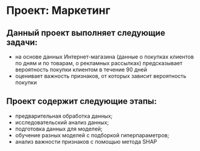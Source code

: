 # Проект: Маркетинг

## Данный проект выполняет следующие задачи:
- на основе данных Интернет-магазина (данные о покупках клиентов по дням и по товарам, о рекламных рассылках) предсказывает вероятность покупки клиентом в течение 90 дней
- оценивает важность признаков, от которых зависит вероятность покупки

## Проект содержит следующие этапы:
- предварительная обработка данных;
- исследовательский анализ данных;
- подготовка данных для моделей;
- обучение разных моделей с подборкой гиперпараметров;
- анализ важности признаков с помощью метода SHAP
